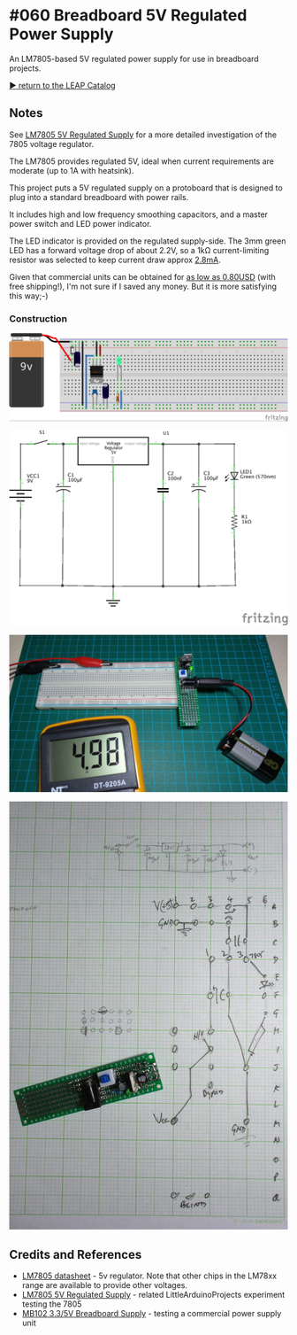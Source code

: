 # #060 Breadboard 5V Regulated Power Supply

An LM7805-based 5V regulated power supply for use in breadboard projects.


[:arrow_forward: return to the LEAP Catalog](https://leap.tardate.com)

## Notes

See [LM7805 5V Regulated Supply](../Power7805) for a more detailed investigation of the 7805 voltage regulator.

The LM7805 provides regulated 5V, ideal when current requirements are moderate (up to 1A with heatsink).

This project puts a 5V regulated supply on a protoboard that is designed to plug into a standard breadboard with power rails.

It includes high and low frequency smoothing capacitors, and a master power switch and LED power indicator.

The LED indicator is provided on the regulated supply-side.
The 3mm green LED has a forward voltage drop of about 2.2V, so a 1kΩ current-limiting resistor was selected to
keep current draw approx [2.8mA](http://www.wolframalpha.com/input/?i=%285V+-+2.2V%29%2F1k%CE%A9).

Given that commercial units can be obtained for
[as low as 0.80USD](http://www.aliexpress.com/item/1PC-New-Breadboard-Power-Supply-Module-3-3V-5V-MB102-Solderless-Bread-Board-DIY-A3080-Free/32213993524.html) (with free shipping!),
I'm not sure if I saved any money. But it is more satisfying this way;-)

### Construction

![The Breadboard](./assets/PowerBreadboard5V_bb.jpg?raw=true)

![The Schematic](./assets/PowerBreadboard5V_schematic.jpg?raw=true)

![The Build](./assets/PowerBreadboard5V_build.jpg?raw=true)

![Protoboard layout Build](./assets/PowerBreadboard5V_pcb.jpg?raw=true)

## Credits and References
* [LM7805 datasheet](http://www.futurlec.com/Linear/7805T.shtml) - 5v regulator. Note that other chips in the LM78xx range are available to provide other voltages.
* [LM7805 5V Regulated Supply](../Power7805) - related LittleArduinoProjects experiment testing the 7805
* [MB102 3.3/5V Breadboard Supply](../PowerMB102) - testing a commercial power supply unit
